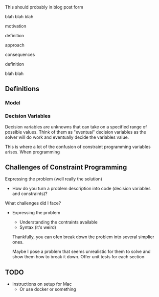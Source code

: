 This should probably in blog post form

blah blah blah 

motivation

definition

approach

consequences

definition

blah blah

## Definitions

### Model


### Decision Variables
Decision variables are unknowns that can take on a specified range of possible values. Think of them as "eventual" decision variables as the solver will do work and eventually decide the variables value.

This is where a lot of the confusion of constraint programming variables arises. When programming 

## Challenges of Constraint Programming

Expressing the problem (well really the solution)
 - How do you turn a problem description into code (decision variables and constraints)?


What challenges did I face?
 - Expressing the problem
    - Understanding the contraints available
    - Syntax (it's weird)
 
    Thankfully, you can ofen break down the problem into several simplier ones.

    Maybe I pose a problem that seems unrealistic for them to solve and show them how to break it down.
    Offer unit tests for each section


## TODO
 - Instructions on setup for Mac
    - Or use docker or something